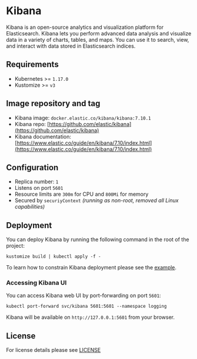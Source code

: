 # Kibana

Kibana is an open-source analytics and visualization platform for Elasticsearch.
Kibana lets you perform advanced data analysis and visualize data in a variety
of charts, tables, and maps. You can use it to search, view, and interact with data
stored in Elasticsearch indices.

## Requirements

- Kubernetes >= `1.17.0`
- Kustomize >= `v3`

## Image repository and tag

* Kibana image: `docker.elastic.co/kibana/kibana:7.10.1`
* Kibana repo: [https://github.com/elastic/kibana](https://github.com/elastic/kibana)
* Kibana documentation:
[https://www.elastic.co/guide/en/kibana/7.10/index.html](https://www.elastic.co/guide/en/kibana/7.10/index.html)

## Configuration

- Replica number: `1`
- Listens on port `5601`
- Resource limits are `300m` for CPU and `800Mi` for memory
- Secured by `securiyContext` *(running as non-root, removed all Linux capabilities)*

## Deployment

You can deploy Kibana by running the following command in the root of the project:

```shell
kustomize build | kubectl apply -f -
```

To learn how to constrain Kibana deployment please see the
[example](../../examples/kibana-node-selector).

### Accessing Kibana UI

You can access Kibana web UI by port-forwarding on port `5601`:

```shell
kubectl port-forward svc/kibana 5601:5601 --namespace logging
```

Kibana will be available on `http://127.0.0.1:5601` from your browser.

## License

For license details please see [LICENSE](../../LICENSE)

